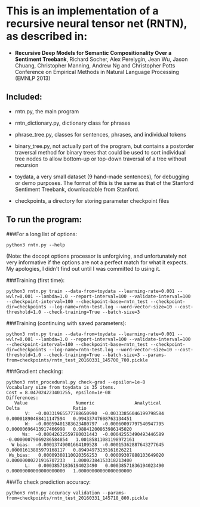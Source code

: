 This is an implementation of a recursive neural tensor net (RNTN), as described in:
========================================================

* __Recursive Deep Models for Semantic Compositionality Over a Sentiment Treebank__, Richard Socher, Alex Perelygin, Jean Wu, Jason Chuang, Christopher Manning, Andrew Ng and Christopher Potts Conference on Empirical Methods in Natural Language Processing (EMNLP 2013)

Included:
--------
- rntn.py, the main program
- rntn\_dictionary.py, dictionary class for phrases
- phrase_tree.py, classes for sentences, phrases, and individual tokens

- binary_tree.py, not actually part of the program, but contains a postorder traversal method for binary trees that could be used to sort individual tree nodes to allow bottom-up or top-down traversal of a tree without recursion

- toydata, a very small dataset (9 hand-made sentences), for debugging or demo purposes.
         The format of this is the same as that of the Stanford Sentiment Treebank, downloadable from Stanford.

- checkpoints, a directory for storing parameter checkpoint files

To run the program:
------------------------------------
###For a long list of options:

    python3 rntn.py --help
(Note: the docopt options processor is unforgiving, and unfortunately not very informative
if the options are not a perfect match for what it expects. My apologies, I didn't find out until I was committed to using it.

###Training (first time):

    python3 rntn.py train --data-from=toydata --learning-rate=0.001 --wvlr=0.001 --lambda=1.0 --report-interval=100 --validate-interval=100 --checkpoint-interval=100 --checkpoint-base=rntn_test --checkpoint-dir=checkpoints --log-name=rntn-test.log --word-vector-size=10 --cost-threshold=1.0 --check-training=True --batch-size=3

###Training (continuing with saved parameters):

    python3 rntn.py train --data-from=toydata --learning-rate=0.001 --wvlr=0.001 --lambda=1.0 --report-interval=100 --validate-interval=100 --checkpoint-interval=100 --checkpoint-base=rntn_test --checkpoint-dir=checkpoints --log-name=rntn-test.log --word-vector-size=10 --cost-threshold=1.0 --check-training=True --batch-size=3 --params-from=checkpoints/rntn_test_20160331_145700_700.pickle



###Gradient checking:

    python3 rntn_procedural.py check-grad --epsilon=1e-8
    Vocabulary size from toydata is 35 items.
    Cost = 8.047024223401255, epsilon=1e-08
    Differences:
       Value                  Numeric               Analytical                    Delta                    Ratio
           V:  -0.00331965577788650990  -0.00333856046199798584   0.00001890468411147594   0.99433747608763134451
           W:  -0.00059401383623480797  -0.00060097797540947795   0.00000696413917466998   0.98841200863986145020
          Ws:  -0.00042632559780031443  -0.00042553490493446589  -0.00000079069286584854   1.00185811081198972161
      W_bias:  -0.00013749001664109528  -0.00015362887643277645   0.00001613885979168117   0.89494973135161626221
     Ws_bias:   0.00009308110020356253   0.00009307888103649020   0.00000000221916707233   1.00002384153318213400
           L:   0.00038571836194023490   0.00038571836194023490   0.00000000000000000000   1.00000000000000000000



###To check prediction accuracy:

    python3 rntn.py accuracy validation --params-from=checkpoints/rntn_test_20160331_145718_800.pickle



